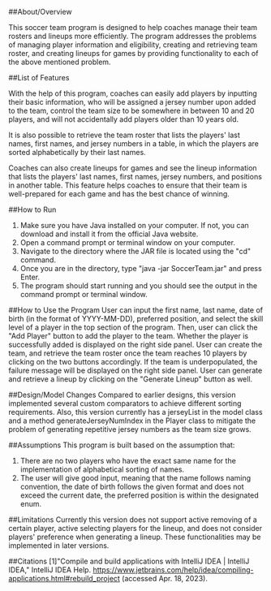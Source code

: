 ##About/Overview

This soccer team program is designed to help coaches manage their team rosters and lineups more efficiently. The program addresses the problems of managing player information and eligibility, creating and retrieving team roster, and creating lineups for games by providing functionality to each of the above mentioned problem.

##List of Features

With the help of this program, coaches can easily add players by inputting their basic information, who will be assigned a jersey number upon added to the team, control the team size to be somewhere in between 10 and 20 players, and will not accidentally add players older than 10 years old.

It is also possible to retrieve the team roster that lists the players' last names, first names, and jersey numbers in a table, in which the players are sorted alphabetically by their last names.

Coaches can also create lineups for games and see the lineup information that lists the players' last names, first names, jersey numbers, and positions in another table. This feature helps coaches to ensure that their team is well-prepared for each game and has the best chance of winning.

##How to Run
1. Make sure you have Java installed on your computer. If not, you can download and install it from the official Java website.
2. Open a command prompt or terminal window on your computer.
3. Navigate to the directory where the JAR file is located using the "cd" command.
4. Once you are in the directory, type "java -jar SoccerTeam.jar" and press Enter.
5. The program should start running and you should see the output in the command prompt or terminal window.

##How to Use the Program
User can input the first name, last name, date of birth (in the format of YYYY-MM-DD), preferred position, and select the skill level of a player in the top section of the program.
Then, user can click the "Add Player" button to add the player to the team. Whether the player is successfully added is displayed on the right side panel.
User can create the team, and retrieve the team roster once the team reaches 10 players by clicking on the two buttons accordingly. If the team is underpopulated, the failure message will be displayed on the right side panel.
User can generate and retrieve a lineup by clicking on the "Generate Lineup" button as well.

##Design/Model Changes
Compared to earlier designs, this version implemented several custom comparators to achieve different sorting requirements. Also, this version currently has a jerseyList in the model class and a method generateJerseyNumIndex in the Player class to mitigate the problem of generating repetitive jersey numbers as the team size grows.

##Assumptions
This program is built based on the assumption that:
1. There are no two players who have the exact same name for the implementation of alphabetical sorting of names.
2. The user will give good input, meaning that the name follows naming convention, the date of birth follows the given format and does not exceed the current date, the preferred position is within the designated enum.

##Limitations
Currently this version does not support active removing of a certain player, active selecting players for the lineup, and does not consider players' preference when generating a lineup. These functionalities may be implemented in later versions.

##Citations
[1]"Compile and build applications with IntelliJ IDEA | IntelliJ IDEA," IntelliJ IDEA Help. https://www.jetbrains.com/help/idea/compiling-applications.html#rebuild_project (accessed Apr. 18, 2023).
